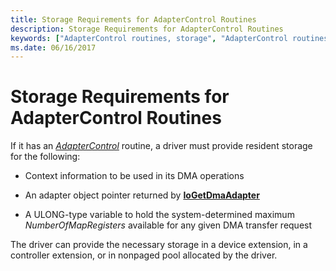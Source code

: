 ```yaml
---
title: Storage Requirements for AdapterControl Routines
description: Storage Requirements for AdapterControl Routines
keywords: ["AdapterControl routines, storage", "AdapterControl routines, writing", "adapter objects WDK kernel , writing AdapterControl routines", "DMA transfers WDK kernel , writing AdapterControl routines", "storage WDK DMA"]
ms.date: 06/16/2017
---
```


# Storage Requirements for AdapterControl Routines





If it has an [*AdapterControl*](/windows-hardware/drivers/ddi/wdm/nc-wdm-driver_control) routine, a driver must provide resident storage for the following:

-   Context information to be used in its DMA operations

-   An adapter object pointer returned by [**IoGetDmaAdapter**](/windows-hardware/drivers/ddi/wdm/nf-wdm-iogetdmaadapter)

-   A ULONG-type variable to hold the system-determined maximum *NumberOfMapRegisters* available for any given DMA transfer request

The driver can provide the necessary storage in a device extension, in a controller extension, or in nonpaged pool allocated by the driver.

 

